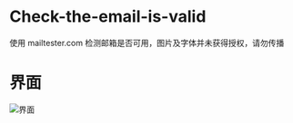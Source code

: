 # Check-the-email-is-valid
使用 mailtester.com 检测邮箱是否可用，图片及字体并未获得授权，请勿传播

# 界面
![界面](http://test.imgurl.org/imgs/2018/12/1fe56a314a3d419d.png)
